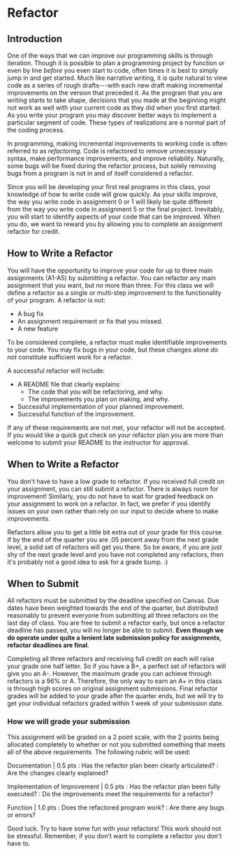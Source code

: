 Refactor
============================

## Introduction

One of the ways that we can improve our programming skills is through iteration. Though it is possible to plan a programming project by function or even by line _before_ you even start to code, often times it is best to simply jump in and get started. Much like narrative writing, it is quite natural to view code as a series of rough drafts---with each new draft making incremental improvements on the version that preceded it. As the program that you are writing starts to take shape, decisions that you made at the beginning might not work as well with your current code as they did when you first started. As you write your program you may discover better ways to implement a particular segment of code. These types of realizations are a normal part of the coding process.

In programming, making incremental improvements to working code is often referred to as _refactoring_. Code is refactored to remove unnecessary syntax, make performance improvements, and improve reliability. Naturally, some bugs will be fixed during the refactor process, but solely removing bugs from a program is not in and of itself considered a refactor.

Since you will be developing your first real programs in this class, your knowledge of how to write code will grow quickly. As your skills improve, the way you write code in assignment 0 or 1 will likely be quite different from the way you write code in assignment 5 or the final project. Inevitably, you will start to identify aspects of your code that can be improved. When you do, we want to reward you by allowing you to complete an assignment refactor for credit.

## How to Write a Refactor

You will have the opportunity to improve your code for up to three main assignments (A1-A5) by submitting a refactor. You can refactor any main assignment that you want, but no more than three. For this class we will define a refactor as a single or multi-step improvement to the functionality of your program. A refactor is not:

* A bug fix
* An assignment requirement or fix that you missed.
* A new feature

To be considered complete, a refactor must make identifiable improvements to your code. You may fix bugs in your code, but these changes alone *do not* constitute sufficient work for a refactor.

A successful refactor will include:

* A README file that clearly explains:
	* The code that you will be refactoring, and why.
	* The improvements you plan on making, and why.
* Successful implementation of your planned improvement.
* Successful function of the improvement.

If any of these requirements are not met, your refactor will not be accepted. If you would like a quick gut check on your refactor plan you are more than welcome to submit your README to the instructor for approval.

## When to Write a Refactor

You don't have to have a low grade to refactor. If you received full credit on your assignment, you can still submit a refactor. There is always room for improvement! Similarly, you do not have to wait for graded feedback on your assignment to work on a refactor. In fact, we prefer if you identify issues on your own rather than rely on our input to decide where to make improvements.

Refactors allow you to get a little bit extra out of your grade for this course. If by the end of the quarter you are .05 percent away from the next grade level, a solid set of refactors will get you there. So be aware, if you are just shy of the next grade level and you have not completed any refactors, then it's probably not a good idea to ask for a grade bump. :)

## When to Submit

All refactors must be submitted by the deadline specified on Canvas. Due dates have been weighted towards the end of the quarter, but distributed reasonably to prevent everyone from submitting all three refactors on the last day of class. You are free to submit a refactor early, but once a refactor deadline has passed, you will no longer be able to submit. __Even though we do operate under quite a lenient late submission policy for assignments, refactor deadlines are final__.

Completing all three refactors and receiving full credit on each will raise your grade one half letter. So if you have a B+, a perfect set of refactors will give you an A-. However, the maximum grade you can achieve through refactors is a 96% or A. Therefore, the only way to earn an A+ in this class is through high scores on original assignment submissions. Final refactor grades will be added to your grade after the quarter ends, but we will try to get your individual refactors graded within 1 week of your submission date.
																		
### How we will grade your submission
																		
This assignment will be graded on a 2 point scale, with the 2 points being allocated completely to whether or not you submitted something that meets all of the above requirements. The following rubric will be used:

Documentation | 0.5 pts
: Has the refactor plan been clearly articulated?
: Are the changes clearly explained?

Implementation of Improvement | 0.5 pts
: Has the refactor plan been fully executed?
: Do the improvements meet the requirements for a refactor?

Function | 1.0 pts
: Does the refactored program work?
: Are there any bugs or errors?

Good luck. Try to have some fun with your refactors! This work should not be stressful. Remember, if you don't want to complete a refactor you don't have to.
